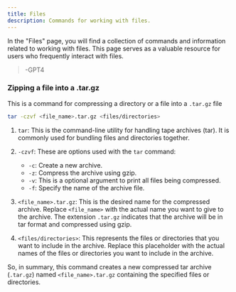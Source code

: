 ```yaml
---
title: Files
description: Commands for working with files.
---
```

In the "Files" page, you will find a collection of commands and information related to working with files. This page serves as a valuable resource for users who frequently interact with files.
> -GPT4

### Zipping a file into a .tar.gz
This is a command for compressing a directory or a file into a `.tar.gz` file
```bash
tar -czvf <file_name>.tar.gz <files/directories>
```
[file_name]: <> (placeholder=archive validation="regex [A-Za-z\d\s-_\.]+" desc="This is the name of the archive to write without the .tar.gz part")
[files/directories]: <> (placeholder=* validation="regex .+" desc="This is a list of all files to include in the archive, the files are separated with spaces")

1. `tar`: This is the command-line utility for handling tape archives (tar). It is commonly used for bundling files and directories together.

2. `-czvf`: These are options used with the `tar` command:
   - `-c`: Create a new archive.
   - `-z`: Compress the archive using gzip.
   - `-v`: This is a optional argument to print all files being compressed. 
   - `-f`: Specify the name of the archive file.

3. `<file_name>.tar.gz`: This is the desired name for the compressed archive. Replace `<file_name>` with the actual name you want to give to the archive. The extension `.tar.gz` indicates that the archive will be in tar format and compressed using gzip.

4. `<files/directories>`: This represents the files or directories that you want to include in the archive. Replace this placeholder with the actual names of the files or directories you want to include in the archive.

So, in summary, this command creates a new compressed tar archive (`.tar.gz`) named `<file_name>.tar.gz` containing the specified files or directories.

